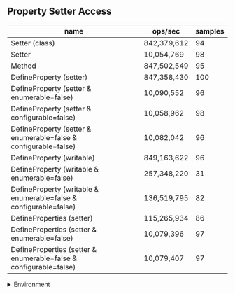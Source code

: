 ## Property Setter Access

|name|ops/sec|samples|
|-|-|-|
|Setter (class)|842,379,612|94|
|Setter|10,054,769|98|
|Method|847,502,549|95|
|DefineProperty (setter)|847,358,430|100|
|DefineProperty (setter & enumerable=false)|10,090,552|96|
|DefineProperty (setter & configurable=false)|10,058,962|98|
|DefineProperty (setter & enumerable=false & configurable=false)|10,082,042|96|
|DefineProperty (writable)|849,163,622|96|
|DefineProperty (writable & enumerable=false)|257,348,220|31|
|DefineProperty (writable & enumerable=false & configurable=false)|136,519,795|82|
|DefineProperties (setter)|115,265,934|86|
|DefineProperties (setter & enumerable=false)|10,079,396|97|
|DefineProperties (setter & enumerable=false & configurable=false)|10,079,407|97|


<details>
<summary>Environment</summary>

* __Machine:__ linux x64 | 4 vCPUs | 7.6GB Mem
* __Run:__ Tue Nov 07 2023 22:13:07 GMT+0000 (Coordinated Universal Time)
</details>

<!--
{"environment":{"platform":"linux","arch":"x64","cpus":4,"totalMemory":7.6085662841796875},"benchmarks":[{"name":"Setter (class)","opsSec":842379611.6651103,"samples":6},{"name":"Setter","opsSec":10054769.260232985,"samples":5},{"name":"Method","opsSec":847502549.0116049,"samples":7},{"name":"DefineProperty (setter)","opsSec":847358429.829472,"samples":6},{"name":"DefineProperty (setter & enumerable=false)","opsSec":10090551.562446143,"samples":6},{"name":"DefineProperty (setter & configurable=false)","opsSec":10058961.5549194,"samples":6},{"name":"DefineProperty (setter & enumerable=false & configurable=false)","opsSec":10082041.737892421,"samples":5},{"name":"DefineProperty (writable)","opsSec":849163622.2001948,"samples":7},{"name":"DefineProperty (writable & enumerable=false)","opsSec":257348219.60544074,"samples":6},{"name":"DefineProperty (writable & enumerable=false & configurable=false)","opsSec":136519794.7300726,"samples":4},{"name":"DefineProperties (setter)","opsSec":115265933.70330971,"samples":6},{"name":"DefineProperties (setter & enumerable=false)","opsSec":10079395.979681935,"samples":5},{"name":"DefineProperties (setter & enumerable=false & configurable=false)","opsSec":10079407.333603894,"samples":9}]}-->
